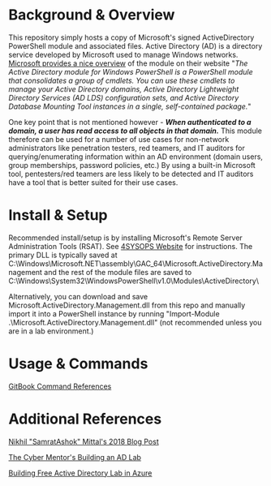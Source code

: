 # Background & Overview
This repository simply hosts a copy of Microsoft's signed ActiveDirectory PowerShell module and associated files. Active Directory (AD) is a directory service developed by Microsoft used to manage Windows networks. [Microsoft provides a nice overview](https://learn.microsoft.com/en-us/powershell/module/activedirectory/?view=windowsserver2022-ps) of the module on their website "*The Active Directory module for Windows PowerShell is a PowerShell module that consolidates a group of cmdlets. You can use these cmdlets to manage your Active Directory domains, Active Directory Lightweight Directory Services (AD LDS) configuration sets, and Active Directory Database Mounting Tool instances in a single, self-contained package.*"

One key point that is not mentioned however - ***When authenticated to a domain, a user has read access to all objects in that domain.*** This module therefore can be used for a number of use cases for non-network administrators like penetration testers, red teamers, and IT auditors for querying/enumerating information within an AD environment (domain users, group memberships, password policies, etc.) By using a built-in Microsoft tool, pentesters/red teamers are less likely to be detected and IT auditors have a tool that is better suited for their use cases. 

# Install & Setup
Recommended install/setup is by installing Microsoft's Remote Server Administration Tools (RSAT). See [4SYSOPS Website](https://4sysops.com/wiki/how-to-install-the-powershell-active-directory-module/) for instructions. The primary DLL is typically saved at C:\Windows\Microsoft.NET\assembly\GAC_64\Microsoft.ActiveDirectory.Management and the rest of the module files are saved to C:\Windows\System32\WindowsPowerShell\v1.0\Modules\ActiveDirectory\

Alternatively, you can download and save Microsoft.ActiveDirectory.Management.dll from this repo and manually import it into a PowerShell instance by running "Import-Module .\Microsoft.ActiveDirectory.Management.dll" (not recommended unless you are in a lab environment.)

# Usage & Commands
[GitBook Command References](https://book.krobotsecurity.com/infosec/powershell-and-active-directory/active-directory-powershell-module)

# Additional References
[Nikhil "SamratAshok" Mittal's 2018 Blog Post](https://www.labofapenetrationtester.com/2018/10/domain-enumeration-from-PowerShell-CLM.html)

[The Cyber Mentor's Building an AD Lab](https://www.youtube.com/watch?v=xftEuVQ7kY0&ab_channel=TheCyberMentor)

[Building Free Active Directory Lab in Azure](https://kamran-bilgrami.medium.com/ethical-hacking-lessons-building-free-active-directory-lab-in-azure-6c67a7eddd7f)
